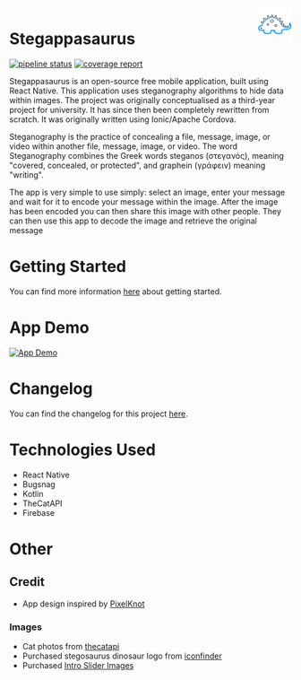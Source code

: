 <a href="https://gitlab.com/hmajid2301/stegappasaurus">
    <img src="src/assets/images/logo-dark.png" alt="Stegappasaurus" align="right" height="60" />
</a>

# Stegappasaurus

[![pipeline status](https://gitlab.com/hmajid2301/stegappasaurus/badges/master/pipeline.svg)](https://gitlab.com/hmajid2301/stegappasaurus/commits/master)
[![coverage report](https://gitlab.com/hmajid2301/stegappasaurus/badges/master/coverage.svg)](https://gitlab.com/hmajid2301/stegappasaurus/commits/master)

Stegappasaurus is an open-source free mobile application, built using React Native. This application uses steganography algorithms to hide data within images.
The project was originally conceptualised as a third-year project for university. It has since then been completely rewritten from scratch. It was originally written using Ionic/Apache Cordova.

Steganography is the practice of concealing a file, message, image, or video within another file, message, image, or video. The word Steganography combines the Greek words steganos (στεγανός), meaning "covered, concealed, or protected", and graphein (γράφειν) meaning "writing".

The app is very simple to use simply: select an image, enter your message and wait for it to encode your message within the image. After the image has been encoded you can then share this image with other people. They can then use this app to decode the image and retrieve the original message 

# Getting Started

You can find more information [here](https://stegappasaurus.haseebmajid.dev/) about getting started.

# App Demo

[![App Demo](http://i3.ytimg.com/vi/ZTGQ0WV3xrE/maxresdefault.jpg)](http://www.youtube.com/watch?v=ZTGQ0WV3xrE "App Demo")

# Changelog

You can find the changelog for this project [here](https://gitlab.com/hmajid2301/stegappasaurus/blob/master/CHANGELOG.md).

# Technologies Used

- React Native
- Bugsnag
- Kotlin
- TheCatAPI
- Firebase

# Other

## Credit

- App design inspired by [PixelKnot](https://play.google.com/store/apps/details?id=info.guardianproject.pixelknot)

### Images
- Cat photos from [thecatapi](https://thecatapi.com)
- Purchased stegosaurus dinosaur logo from [iconfinder](https://www.iconfinder.com/icons/380124/animal_big_experience_dino_paleontology_reptile_stegosaurus_zababa_icon#size=512)
- Purchased [Intro Slider Images](https://www.dreamstime.com/vladwel_info)
